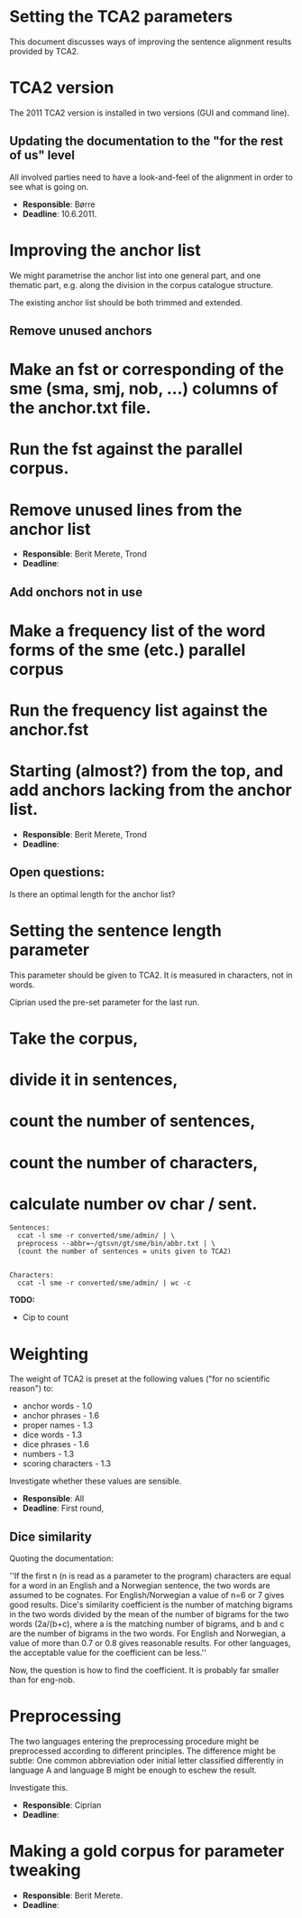 # Setting the TCA2 parameters


This document discusses ways of improving the sentence alignment results provided by TCA2.




#  TCA2 version
The 2011 TCA2 version is installed in two versions (GUI and command line).


## Updating the documentation to the "for the rest of us" level


All involved parties need to have a look-and-feel of the alignment in order to see what is going on.


* **Responsible**: Børre 
* **Deadline**: 10.6.2011.




# Improving the anchor list


We might parametrise the anchor list into one general part, and one thematic 
part, e.g. along the division in the corpus catalogue structure.


The existing anchor list should be both trimmed and extended.


## Remove unused anchors


# Make an fst or corresponding of the sme (sma, smj, nob, …) columns of the anchor.txt file.
# Run the fst against the parallel corpus.
# Remove unused lines from the anchor list


* **Responsible**: Berit Merete, Trond
* **Deadline**:


## Add onchors not in use


# Make a frequency list of the word forms of the sme (etc.) parallel corpus
# Run the frequency list against the anchor.fst
# Starting (almost?) from the top, and add anchors lacking from the anchor list.


* **Responsible**: Berit Merete, Trond
* **Deadline**:


## Open questions:


Is there an optimal length for the anchor list?


# Setting the sentence length parameter


This parameter should be given to TCA2. It is measured in characters, not in words.


Ciprian used the pre-set parameter for the last run.


# Take the corpus, 
# divide it in sentences, 
# count the number of sentences, 
# count the number of characters, 
# calculate number ov char / sent.


```
Sentences:
  ccat -l sme -r converted/sme/admin/ | \
  preprocess --abbr=~/gtsvn/gt/sme/bin/abbr.txt | \
  (count the number of sentences = units given to TCA2)


Characters:
  ccat -l sme -r converted/sme/admin/ | wc -c
```


**TODO:**


* Cip to count


# Weighting


The weight of TCA2 is preset at the following values ("for no scientific reason") to:


* anchor words       - 1.0
* anchor phrases     - 1.6
* proper names       - 1.3
* dice words         - 1.3
* dice phrases       - 1.6
* numbers            - 1.3
* scoring characters - 1.3


Investigate whether these values are sensible.


* **Responsible**: All
* **Deadline**: First round, 


## Dice similarity


Quoting the documentation:


''If the first n (n is read as a parameter to the program) characters are equal for a word in an English and a Norwegian sentence, the two words are assumed to be cognates. For English/Norwegian a value of n=6 or 7 gives good results. Dice's similarity coefficient is the number of matching bigrams in the two words divided by the mean of the number of bigrams for the two words (2a/(b+c), where a is the matching number of bigrams, and b and c are the number of bigrams in the two words. For English and Norwegian, a value of more than 0.7 or 0.8 gives reasonable results. For other languages, the acceptable value for the coefficient can be less.''


Now, the question is how to find the coefficient. It is probably far smaller than for eng-nob.




# Preprocessing


The two languages entering the preprocessing procedure might be preprocessed 
according to different principles. The difference might be subtle: One common 
abbreviation oder initial letter classified differently in language A and language B
might be enough to eschew the result.


Investigate this.


* **Responsible**: Ciprian
* **Deadline**:






# Making a gold corpus for parameter tweaking


* **Responsible**: Berit Merete.
* **Deadline**:




